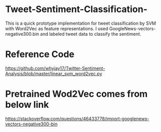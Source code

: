 # Tweet-Sentiment-Classification-
This is a quick prototype implementation for tweet classification by SVM with Word2Vec as feature representations. I used GoogleNews-vectors-negative300.bin and labeled tweet data to classify the sentiment. 

# Reference Code 
https://github.com/whyjay17/Twitter-Sentiment-Analysis/blob/master/linear_svm_word2vec.py

# Pretrained Wod2Vec comes from below link
https://stackoverflow.com/questions/46433778/import-googlenews-vectors-negative300-bin



